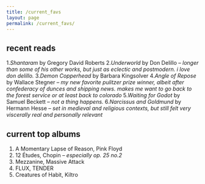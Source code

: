 ```yaml
---
title: /current_favs
layout: page
permalink: /current_favs/
---
```


## recent reads
1.*Shantaram* by Gregory David Roberts
2.*Underworld* by Don Delillo *– longer than some of his other works, but just as eclectic and postmodern. i love don delillo.*
3.*Demon Copperhead* by Barbara Kingsolver
4.*Angle of Repose* by Wallace Stegner *– my new favorite pulitzer prize winner, albeit after confederacy of dunces and shipping news. makes me want to go back to the forest service or at least back to colorado*
5.*Waiting for Godot* by Samuel Beckett *– not a thing happens.*
6.*Narcissus and Goldmund* by Hermann Hesse *– set in medieval and religious contexts, but still felt very viscerally real and personally relevant*

## current top albums
1. A Momentary Lapse of Reason, Pink Floyd
2. 12 Études, Chopin *– especially op. 25 no.2*
3. Mezzanine, Massive Attack
4. FLUX, TENDER
5. Creatures of Habit, Kiltro
